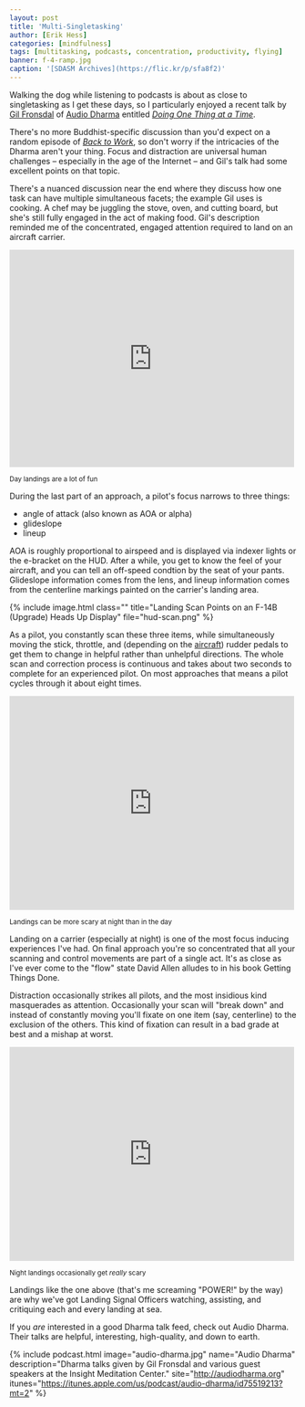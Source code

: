 ```yaml
---
layout: post
title: 'Multi-Singletasking'
author: [Erik Hess]
categories: [mindfulness]
tags: [multitasking, podcasts, concentration, productivity, flying]
banner: f-4-ramp.jpg
caption: '[SDASM Archives](https://flic.kr/p/sfa8f2)'
---
```


Walking the dog while listening to podcasts is about as close to singletasking as I get these days, so I particularly enjoyed a recent talk by [Gil Fronsdal](http://www.audiodharma.org/teacher/1/) of [Audio Dharma](http://www.audiodharma.org/) entitled [*Doing One Thing at a Time*](http://www.audiodharma.org/talks/audio_player/5887.html).

There's no more Buddhist-specific discussion than you'd expect on a random episode of [*Back to Work*](http://5by5.tv/b2w), so don't worry if the intricacies of the Dharma aren't your thing. Focus and distraction are universal human challenges &ndash; especially in the age of the Internet &ndash; and Gil's talk had some excellent points on that topic.

There's a nuanced discussion near the end where they discuss how one task can  have multiple simultaneous facets; the example Gil uses is cooking. A chef may be juggling the stove, oven, and cutting board, but she's still fully engaged in the act of making food. Gil's description reminded me of the concentrated, engaged attention required to land on an aircraft carrier.

<aside class="video">
  <iframe src="https://player.vimeo.com/video/134890822" width="500" height="381" frameborder="0" webkitallowfullscreen mozallowfullscreen allowfullscreen></iframe>

  <small class="caption ">Day landings are a lot of fun
  </small>
</aside>

During the last part of an approach, a pilot's focus narrows to three things:

* angle of attack (also known as AOA or alpha)
* glideslope
* lineup

AOA is roughly proportional to airspeed and is displayed via indexer lights or the e-bracket on the HUD. After a while, you get to know the feel of your aircraft, and you can tell an off-speed condtion by the seat of your pants. Glideslope information comes from the lens, and lineup information comes from the centerline markings painted on the carrier's landing area.

{% include image.html class="" title="Landing Scan Points on an F-14B (Upgrade) Heads Up Display" file="hud-scan.png" %}

As a pilot, you constantly scan these three items, while simultaneously moving the stick, throttle, and (depending on the [aircraft](https://en.wikipedia.org/wiki/Northrop_Grumman_E-2_Hawkeye)) rudder pedals to get them to change in helpful rather than unhelpful directions. The whole scan and correction process is continuous and takes about two seconds to complete for an experienced pilot. On most approaches that means a pilot cycles through it about eight times.

<aside class="video">
  <iframe src="https://player.vimeo.com/video/47480979" width="500" height="375" frameborder="0" webkitallowfullscreen mozallowfullscreen allowfullscreen></iframe>

  <small class="caption ">Landings can be more scary at night than in the day</small>
</aside>

Landing on a carrier (especially at night) is one of the most focus inducing experiences I've had. On final approach you're so concentrated that all your scanning and control movements are part of a single act. It's as close as I've ever come to the "flow" state David Allen alludes to in his book Getting Things Done.

Distraction occasionally strikes all pilots, and the most insidious kind masquerades as attention. Occasionally your scan will "break down" and instead of constantly moving you'll fixate on one item (say, centerline) to the exclusion of the others. This kind of fixation can result in a bad grade at best and a mishap at worst.

<aside class="video">
  <iframe src="https://player.vimeo.com/video/47480980" width="500" height="375" frameborder="0" webkitallowfullscreen mozallowfullscreen allowfullscreen></iframe>

  <small class="caption ">Night landings occasionally get <em>really</em> scary</small>
</aside>

Landings like the one above (that's me screaming "POWER!" by the way) are why we've got Landing Signal Officers watching, assisting, and critiquing each and every landing at sea.

If you *are* interested in a good Dharma talk feed, check out Audio Dharma. Their talks are helpful, interesting, high-quality, and down to earth.

{% include podcast.html image="audio-dharma.jpg" name="Audio Dharma" description="Dharma talks given by Gil Fronsdal and various guest speakers at the Insight Meditation Center." site="http://audiodharma.org" itunes="https://itunes.apple.com/us/podcast/audio-dharma/id75519213?mt=2" %}
